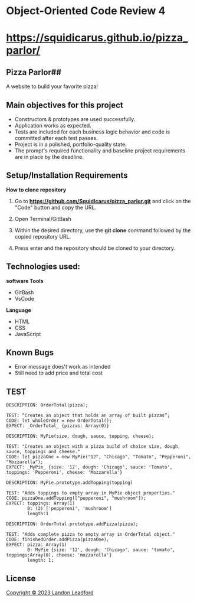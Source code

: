 # Object-Oriented Code Review 4

# https://squidicarus.github.io/pizza_parlor/

## Pizza Parlor##

A website to build your favorite pizza!

## Main objectives for this project

- Constructors & prototypes are used successfully.
- Application works as expected.
- Tests are included for each business logic behavior and code is committed after each test passes.
- Project is in a polished, portfolio-quality state.
- The prompt's required functionality and baseline project requirements are in place by the deadline.

## Setup/Installation Requirements

**How to clone repository**

1. Go to 
**https://github.com/SquidIcarus/pizza_parlor.git**
and click on the "Code" button and copy the URL.

2. Open Terminal/GitBash

3. Within the desired directory, use the **git clone** command followed by the copied repository URL.

4. Press enter and the repository should be cloned to your directory.



## Technologies used:

**software Tools**
- GitBash
- VsCode

**Language**
- HTML
- CSS
- JavaScript

## Known Bugs
- Error message does't work as intended
- Still need to add price and total cost

## TEST ##
```
DESCRIPTION: OrderTotal(pizza);

TEST: “Creates an object that holds an array of built pizzas”;
CODE: let wholeOrder = new OrderTotal();
EXPECT: _OrderTotal_ {pizzas: Array(0)}

DESCRIPTION: MyPie(size, dough, sauce, topping, cheese);

TEST: "Creates an object with a pizza build of choice size, dough, sauce, toppings and cheese."
CODE: let pizzaOne = new MyPie("12", "Chicago", "Tomato", "Pepperoni", "Mozzarella");
EXPECT: _MyPie_ {size: '12', dough: 'Chicago', sauce: 'Tomato', toppings: 'Pepperoni', cheese: 'Mozzarella'}

DESCRIPTION: MyPie.prototype.addTopping(topping)

TEST: "Adds toppings to empty array in MyPie object properties."
CODE: pizzaOne.addTopping(["pepperoni", "mushroom"]);
EXPECT: toppings: Array(1)
        0: (2) ['pepperoni', 'mushroom']
        length:1

DESCRIPTION: OrderTotal.prototype.addPizza(pizza);

TEST: "Adds complete pizza to empty array in OrderTotal object."
CODE: finishedOrder.addPizza(pizzaOne);
EXPECT: pizza: Array(1)
        0: MyPie {size: '12', dough: 'Chicago', sauce: 'tomato', toppings:Array(0), cheese: 'mozzarella'}
        length: 1;

```

## License
[Copyright © 2023 Landon Leadford](LICENSE.txt)